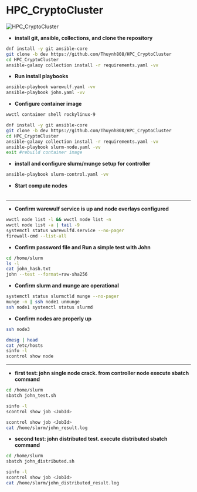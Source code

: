 # HPC_CryptoCluster
![HPC_CryptoCluster](https://imgur.com/31TiOpL)

- **install git, ansible, collections, and clone the repository**
```bash
dnf install -y git ansible-core
git clone -b dev https://github.com/Thuynh808/HPC_CryptoCluster
cd HPC_CryptoCluster
ansible-galaxy collection install -r requirements.yaml -vv
```
- **Run install playbooks**
```bash
ansible-playbook warewulf.yaml -vv
ansible-playbook john.yaml -vv
```
- **Configure container image**
```bash
wwctl container shell rockylinux-9
```
```bash
dnf install -y git ansible-core
git clone -b dev https://github.com/Thuynh808/HPC_CryptoCluster
cd HPC_CryptoCluster
ansible-galaxy collection install -r requirements.yaml -vv
ansible-playbook slurm-node.yaml -vv
exit #rebuild container image
```
- **install and configure slurm/munge setup for controller**
```bash
ansible-playbook slurm-control.yaml -vv
```
- **Start compute nodes**
<br><br>




















---

- **Confirm warewulf service is up and node overlays configured**
```bash
wwctl node list -l && wwctl node list -n
wwctl node list -a | tail -9
systemctl status warewulfd.service --no-pager
firewall-cmd --list-all
```

- **Confirm password file and Run a simple test with John**
```bash
cd /home/slurm
ls -l
cat john_hash.txt
john --test --format=raw-sha256
```

- **Confirm slurm and munge are operational**
```bash
systemctl status slurmctld munge --no-pager
munge -n | ssh node1 unmunge
ssh node1 systemctl status slurmd
```

- **Confirm nodes are properly up**
```bash
ssh node3
```
```bash
dmesg | head
cat /etc/hosts
sinfo -l
scontrol show node
```
---

- **first test: john single node crack. from controller node execute sbatch command**
```bash
cd /home/slurm
sbatch john_test.sh
```
```bash
sinfo -l
scontrol show job <JobId>
```
```bash
scontrol show job <JobId>
cat /home/slurm/john_result.log
```

- **second test: john distributed test.  execute distributed sbatch command**
```bash
cd /home/slurm
sbatch john_distributed.sh
```
```bash
sinfo -l
scontrol show job <JobId>
cat /home/slurm/john_distributed_result.log
```


